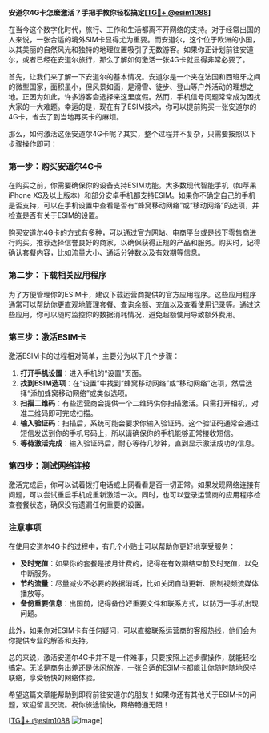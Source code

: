 **安道尔4G卡怎麽激活？手把手教你轻松搞定[[TG💪+ @esim1088](https://t.me/s/esim1088)]**

在当今这个数字化时代，旅行、工作和生活都离不开网络的支持。对于经常出国的人来说，一张合适的境外SIM卡显得尤为重要。而安道尔，这个位于欧洲的小国，以其美丽的自然风光和独特的地理位置吸引了无数游客。如果你正计划前往安道尔，或者已经在安道尔旅行，那么了解如何激活一张4G卡就显得非常必要了。

首先，让我们来了解一下安道尔的基本情况。安道尔是一个夹在法国和西班牙之间的微型国家，面积虽小，但风景如画，是滑雪、徒步、登山等户外活动的理想之地。正因为如此，许多游客会选择来这里度假。然而，手机信号问题常常成为困扰大家的一大难题。幸运的是，现在有了ESIM技术，你可以提前购买一张安道尔的4G卡，省去了到当地再买卡的麻烦。

那么，如何激活这张安道尔4G卡呢？其实，整个过程并不复杂，只需要按照以下步骤操作即可：

### 第一步：购买安道尔4G卡

在购买之前，你需要确保你的设备支持ESIM功能。大多数现代智能手机（如苹果iPhone XS及以上版本）和部分安卓手机都支持ESIM。如果你不确定自己的手机是否支持，可以在手机设置中查看是否有“蜂窝移动网络”或“移动网络”的选项，并检查是否有关于ESIM的设置。

购买安道尔4G卡的方式有多种，可以通过官方网站、电商平台或是线下零售商进行购买。推荐选择信誉良好的商家，以确保获得正规的产品和服务。购买时，记得确认套餐内容，比如流量大小、通话分钟数以及有效期等信息。

### 第二步：下载相关应用程序

为了方便管理你的ESIM卡，建议下载运营商提供的官方应用程序。这些应用程序通常可以帮助你更直观地管理套餐、查询余额、充值以及查看使用记录等。通过这些应用，你可以随时监控你的数据消耗情况，避免超额使用导致额外费用。

### 第三步：激活ESIM卡

激活ESIM卡的过程相对简单，主要分为以下几个步骤：

1. **打开手机设置**：进入手机的“设置”页面。
2. **找到ESIM选项**：在“设置”中找到“蜂窝移动网络”或“移动网络”选项，然后选择“添加蜂窝移动网络”或类似选项。
3. **扫描二维码**：有些运营商会提供一个二维码供你扫描激活。只需打开相机，对准二维码即可完成扫描。
4. **输入验证码**：扫描后，系统可能会要求你输入验证码。这个验证码通常会通过短信发送到你的手机号码上，所以请确保你的手机能够正常接收短信。
5. **等待激活完成**：输入验证码后，耐心等待几秒钟，直到显示激活成功的信息。

### 第四步：测试网络连接

激活完成后，你可以试着拨打电话或上网看看是否一切正常。如果发现网络连接有问题，可以尝试重启手机或重新激活一次。同时，也可以登录运营商的应用程序检查套餐状态，确保没有遗漏任何重要的设置。

### 注意事项

在使用安道尔4G卡的过程中，有几个小贴士可以帮助你更好地享受服务：

- **及时充值**：如果你的套餐是按月计费的，记得在有效期结束前及时充值，以免中断服务。
- **节约流量**：尽量减少不必要的数据消耗，比如关闭自动更新、限制视频流媒体播放等。
- **备份重要信息**：出国前，记得备份好重要文件和联系方式，以防万一手机出现问题。

此外，如果你对ESIM卡有任何疑问，可以直接联系运营商的客服热线，他们会为你提供专业的解答和支持。

总的来说，激活安道尔4G卡并不是一件难事，只要按照上述步骤操作，就能轻松搞定。无论是商务出差还是休闲旅游，一张合适的ESIM卡都能让你随时随地保持联络，享受畅快的网络体验。

希望这篇文章能帮助到即将前往安道尔的朋友！如果你还有其他关于ESIM卡的问题，欢迎留言交流。祝你旅途愉快，网络畅通无阻！

[[TG💪+ @esim1088](https://t.me/s/esim1088) ![Image](https://i.postimg.cc/4NQfJmqS/Snipaste-2025-05-13-00-14-12.png)]